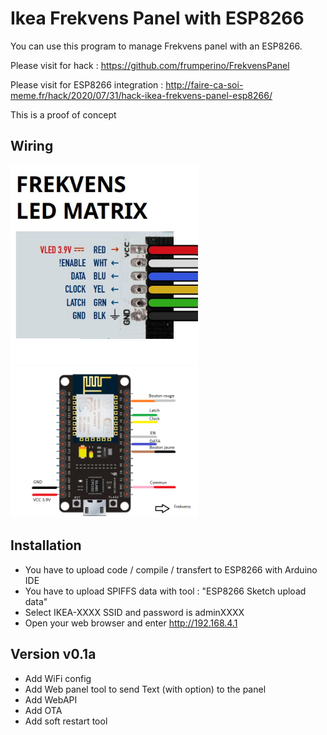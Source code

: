 # Ikea Frekvens Panel with ESP8266

You can use this program to manage Frekvens panel with an ESP8266.

Please visit for hack : https://github.com/frumperino/FrekvensPanel

Please visit for ESP8266 integration : http://faire-ca-soi-meme.fr/hack/2020/07/31/hack-ikea-frekvens-panel-esp8266/

This is a proof of concept

## Wiring
<div ><img width="300px" src="https://github.com/fairecasoimeme/Frekvens_ESP8266/blob/master/cablage_frekvens.JPG" /><br><img width="300px" src="https://github.com/fairecasoimeme/Frekvens_ESP8266/blob/master/NodeMCU_schema.png" /></div>

## Installation
* You have to upload code / compile / transfert to ESP8266 with Arduino IDE
* You have to upload SPIFFS data with tool : "ESP8266 Sketch upload data"
* Select IKEA-XXXX SSID and password is adminXXXX
* Open your web browser and enter http://192.168.4.1


## Version v0.1a

* Add WiFi config
* Add Web panel tool to send Text (with option) to the panel
* Add WebAPI
* Add OTA
* Add soft restart tool




